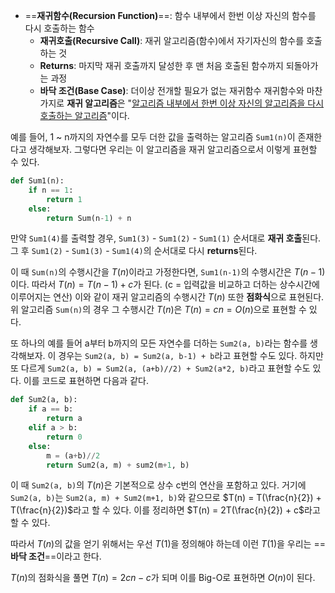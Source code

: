 - ==**재귀함수(Recursion Function)**==: 함수 내부에서 한번 이상 자신의 함수를 다시 호출하는 함수
	- **재귀호출(Recursive Call)**: 재귀 알고리즘(함수)에서 자기자신의 함수를 호출하는 것
	- **Returns**: 마지막 재귀 호출까지 달성한 후 맨 처음 호출된 함수까지 되돌아가는 과정
	- **바닥 조건(Base Case)**: 더이상 전개할 필요가 없는 재귀함수
재귀함수와 마찬가지로 **재귀 알고리즘**은 "<u>알고리즘 내부에서 한번 이상 자신의 알고리즘을 다시 호출하는 알고리즘</u>"이다.

예를 들어,  1 ~ n까지의 자연수를 모두 더한 값을 출력하는 알고리즘 `Sum1(n)`이 존재한다고 생각해보자.
그렇다면 우리는 이 알고리즘을 재귀 알고리즘으로서 이렇게 표현할 수 있다.
```Python
def Sum1(n):
	if n == 1:
		return 1
	else:
		return Sum(n-1) + n
```

만약 `Sum1(4)`를 출력할 경우, `Sum1(3)` - `Sum1(2)` - `Sum1(1)` 순서대로 **재귀 호출**된다.
그 후 `Sum1(2)` - `Sum1(3)` - `Sum1(4)`의 순서대로 다시 **returns**된다.

이 때 `Sum(n)`의 수행시간을 $T(n)$이라고 가정한다면, `Sum1(n-1)`의 수행시간은 $T(n-1)$이다.
따라서 $T(n) = T(n-1) +c$가 된다. (c = 입력값을 비교하고 더하는 상수시간에 이루어지는 연산)
이와 같이 재귀 알고리즘의 수행시간 $T(n)$ 또한 **점화식**으로 표현된다.
위 알고리즘 `Sum(n)`의 경우 그 수행시간 $T(n)$은 $T(n) = cn = O(n)$으로 표현할 수 있다.


또 하나의 예를 들어 a부터 b까지의 모든 자연수를 더하는 `Sum2(a, b)`라는 함수를 생각해보자.
이 경우는 `Sum2(a, b) = Sum2(a, b-1) + b`라고 표현할 수도 있다.
하지만 또 다르게 `Sum2(a, b) = Sum2(a, (a+b)//2) + Sum2(a*2, b)`라고 표현할 수도 있다.
이를 코드로 표현하면 다음과 같다.
```python
def Sum2(a, b):
	if a == b:
		return a
	elif a > b:
		return 0
	else:
		m = (a+b)//2
		return Sum2(a, m) + sum2(m+1, b)
```

이 때 `Sum2(a, b)`의 $T(n)$은 기본적으로 상수 c번의 연산을 포함하고 있다.
거기에 `Sum2(a, b)`는 `Sum2(a, m) + Sum2(m+1, b)`와 같으므로
$T(n) = T(\frac{n}{2}) + T(\frac{n}{2})$라고 할 수 있다.
이를 정리하면 $T(n) = 2T(\frac{n}{2}) + c$라고 할 수 있다.

따라서 $T(n)$의 값을 얻기 위해서는 우선 $T(1)$을 정의해야 하는데
이런 $T(1)$을 우리는 ==**바닥 조건**==이라고 한다.

$T(n)$의 점화식을 풀면 $T(n) = 2cn-c$가 되며 이를 Big-O로 표현하면 $O(n)$이 된다.
